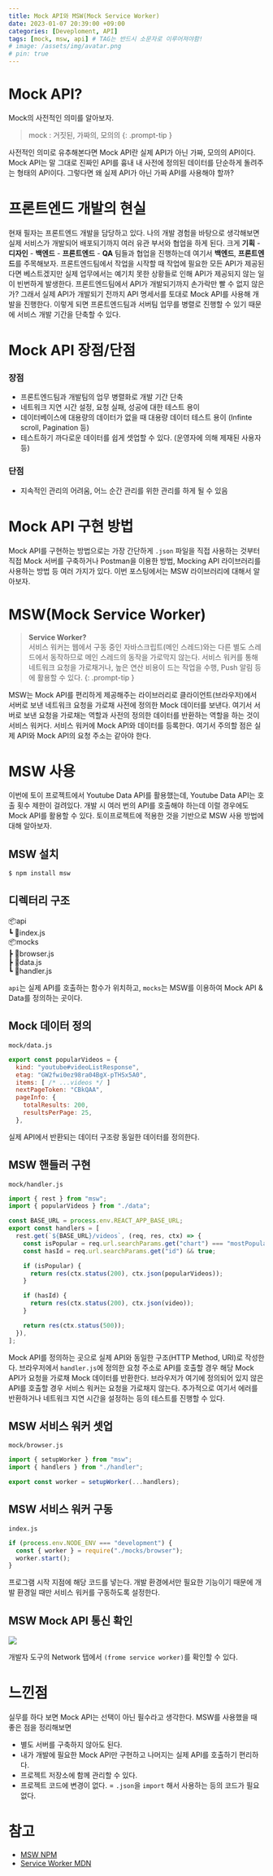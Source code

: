 ```yaml
---
title: Mock API와 MSW(Mock Service Worker)
date: 2023-01-07 20:39:00 +09:00
categories: [Deveploment, API]
tags: [mock, msw, api] # TAG는 반드시 소문자로 이루어져야함!
# image: /assets/img/avatar.png
# pin: true
---
```


# Mock API?

Mock의 사전적인 의미를 알아보자.

> mock : 거짓된, 가짜의, 모의의 
{: .prompt-tip }

사전적인 의미로 유추해본다면 Mock API란 실제 API가 아닌 가짜, 모의의 API이다. Mock API는 말 그대로 진짜인 API를 흉내 내 사전에 정의된 데이터를 단순하게 돌려주는 형태의 API이다. 그렇다면 왜 실제 API가 아닌 가짜 API를 사용해야 할까?

# 프론트엔드 개발의 현실

현재 필자는 프론트엔드 개발을 담당하고 있다. 나의 개발 경험을 바탕으로 생각해보면 실제 서비스가 개발되어 배포되기까지 여러 유관 부서와 협업을 하게 된다. 크게 **기획** - **디자인** - **백엔드** - **프론트엔드** - **QA** 팀들과 협업을 진행하는데 여기서 **백엔드**, **프론트엔드**를 주목해보자. 프론트엔드팀에서 작업을 시작할 때 작업에 필요한 모든 API가 제공된다면 베스트겠지만 실제 업무에서는 예기치 못한 상황들로 인해 API가 제공되지 않는 일이 빈번하게 발생한다. 프론트엔드팀에서 API가 개발되기까지 손가락만 빨 수 없지 않은가? 그래서 실제 API가 개발되기 전까지 API 명세서를 토대로 Mock API를 사용해 개발을 진행한다. 이렇게 되면 프론트엔드팀과 서버팀 업무를 병렬로 진행할 수 있기 때문에 서비스 개발 기간을 단축할 수 있다.

# Mock API 장점/단점

### 장점

- 프론트엔드팀과 개발팀의 업무 병렬화로 개발 기간 단축
- 네트워크 지연 시간 설정, 요청 실패, 성공에 대한 테스트 용이
- 데이터베이스에 대용량의 데이터가 없을 때 대용량 데이터 테스트 용이 (Infinte scroll, Pagination 등)
- 테스트하기 까다로운 데이터를 쉽게 셋업할 수 있다. (운영자에 의해 제재된 사용자 등)

### 단점

- 지속적인 관리의 어려움, 어느 순간 관리를 위한 관리를 하게 될 수 있음


# Mock API 구현 방법

Mock API를 구현하는 방법으로는 가장 간단하게 ```.json``` 파일을 직접 사용하는 것부터 직접 Mock 서버를 구축하거나 Postman을 이용한 방법, Mocking API 라이브러리를 사용하는 방법 등 여러 가지가 있다. 이번 포스팅에서는 MSW 라이브러리에 대해서 알아보자.

# MSW(Mock Service Worker)

> __Service Worker?__ <br /> 
서비스 워커는 웹에서 구동 중인 자바스크립트(메인 스레드)와는 다른 별도 스레드에서 동작하므로 메인 스레드의 동작을 가로막지 않는다. 서비스 워커를 통해 네트워크 요청을 가로채거나, 높은 연산 비용이 드는 작업을 수행, Push 알림 등에 활용할 수 있다.
{: .prompt-tip }

MSW는 Mock API를 편리하게 제공해주는 라이브러리로 클라이언트(브라우저)에서 서버로 보낸 네트워크 요청을 가로채 사전에 정의한 Mock 데이터를 보낸다. 여기서 서버로 보낸 요청을 가로채는 역할과 사전의 정의한 데이터를 반환하는 역할을 하는 것이 서비스 워커다. 서비스 워커에 Mock API와 데이터를 등록한다. 여기서 주의할 점은 실제 API와 Mock API의 요청 주소는 같아야 한다. 

# MSW 사용 

이번에 토이 프로젝트에서 Youtube Data API를 활용했는데, Youtube Data API는 호출 횟수 제한이 걸려있다. 개발 시 여러 번의 API를 호출해야 하는데 이럴 경우에도 Mock API를 활용할 수 있다. 토이프로젝트에 적용한 것을 기반으로 MSW 사용 방법에 대해 알아보자.


## MSW 설치

```console
$ npm install msw
```

## 디렉터리 구조

📦api <br /> 
 ┗ 📜index.js <br />
📦mocks <br />
 ┣ 📜browser.js <br />
 ┣ 📜data.js <br />
 ┗ 📜handler.js <br />

`api`는 실제 API를 호출하는 함수가 위치하고, `mocks`는 MSW를 이용하여 Mock API & Data를 정의하는 곳이다.

## Mock 데이터 정의

`mock/data.js`
```javascript
export const popularVideos = {
  kind: "youtube#videoListResponse",
  etag: "GW2fwi0ez98ra04BgX-pTHSx5A0",
  items: [ /* ...videos */ ]
  nextPageToken: "CBkQAA",
  pageInfo: {
    totalResults: 200,
    resultsPerPage: 25,
  },
```
실제 API에서 반환되는 데이터 구조랑 동일한 데이터를 정의한다. 

## MSW 핸들러 구현

`mock/handler.js`
```javascript
import { rest } from "msw";
import { popularVideos } from "./data";

const BASE_URL = process.env.REACT_APP_BASE_URL;
export const handlers = [
  rest.get(`${BASE_URL}/videos`, (req, res, ctx) => {
    const isPopular = req.url.searchParams.get("chart") === "mostPopular";
    const hasId = req.url.searchParams.get("id") && true;

    if (isPopular) {
      return res(ctx.status(200), ctx.json(popularVideos));
    }

    if (hasId) {
      return res(ctx.status(200), ctx.json(video));
    }

    return res(ctx.status(500));
  }),
];
```
Mock API를 정의하는 곳으로 실제 API와 동일한 구조(HTTP Method, URI)로 작성한다. 브라우저에서 `handler.js`에 정의한 요청 주소로 API를 호출할 경우 해당 Mock API가 요청을 가로채 Mock 데이터를 반환한다. 브라우저가 여기에 정의되어 있지 않은 API를 호출할 경우 서비스 워커는 요청을 가로채지 않는다. 추가적으로 여기서 에러를 반환하거나 네트워크 지연 시간을 설정하는 등의 테스트를 진행할 수 있다. 

## MSW 서비스 워커 셋업

`mock/browser.js`
```javascript
import { setupWorker } from "msw";
import { handlers } from "./handler";

export const worker = setupWorker(...handlers);
```

## MSW 서비스 워커 구동

`index.js`
```javascript
if (process.env.NODE_ENV === "development") {
  const { worker } = require("./mocks/browser");
  worker.start();
}
```
프로그램 시작 지점에 해당 코드를 넣는다. 개발 환경에서만 필요한 기능이기 때문에 개발 환경일 때만 서비스 워커를 구동하도록 설정한다.

## MSW Mock API 통신 확인

![](/assets/img/capture/mock-api.jpg)

개발자 도구의 Network 탭에서 `(frome service worker)`를 확인할 수 있다.

# 느낀점

실무를 하다 보면 Mock API는 선택이 아닌 필수라고 생각한다. MSW를 사용했을 때 좋은 점을 정리해보면

- 별도 서버를 구축하지 않아도 된다.
- 내가 개발에 필요한 Mock API만 구현하고 나머지는 실제 API를 호출하기 편리하다.
- 프로젝트 저장소에 함께 관리할 수 있다.
- 프로젝트 코드에 변경이 없다. = `.json`을 `import` 해서 사용하는 등의 코드가 필요 없다.

# 참고

- [MSW NPM](https://www.npmjs.com/package/msw)
- [Service Worker MDN](https://developer.mozilla.org/en-US/docs/Web/API/Service_Worker_API)
